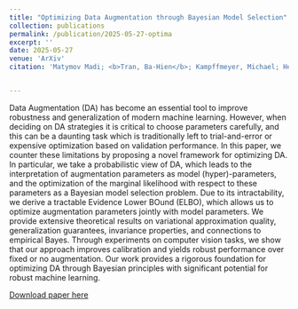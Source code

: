 ```yaml
---
title: "Optimizing Data Augmentation through Bayesian Model Selection"
collection: publications
permalink: /publication/2025-05-27-optima
excerpt: ''
date: 2025-05-27
venue: 'ArXiv'
citation: 'Matymov Madi; <b>Tran, Ba-Hien</b>; Kampffmeyer, Michael; Heinonen, Markus; Filippone, Maurizio. Optimizing Data Augmentation through Bayesian Model Selection. ArXiv preprint, 2025.'


---
```

Data Augmentation (DA) has become an essential tool to improve robustness and generalization of modern machine learning. However, when deciding on DA strategies it is critical to choose parameters carefully, and this can be a daunting task which is traditionally left to trial-and-error or expensive optimization based on validation performance. In this paper, we counter these limitations by proposing a novel framework for optimizing DA. In particular, we take a probabilistic view of DA, which leads to the interpretation of augmentation parameters as model (hyper)-parameters, and the optimization of the marginal likelihood with respect to these parameters as a Bayesian model selection problem. Due to its intractability, we derive a tractable Evidence Lower BOund (ELBO), which allows us to optimize augmentation parameters jointly with model parameters. We provide extensive theoretical results on variational approximation quality, generalization guarantees, invariance properties, and connections to empirical Bayes. Through experiments on computer vision tasks, we show that our approach improves calibration and yields robust performance over fixed or no augmentation. Our work provides a rigorous foundation for optimizing DA through Bayesian principles with significant potential for robust machine learning. 

[Download paper here](https://arxiv.org/pdf/2505.21813)
